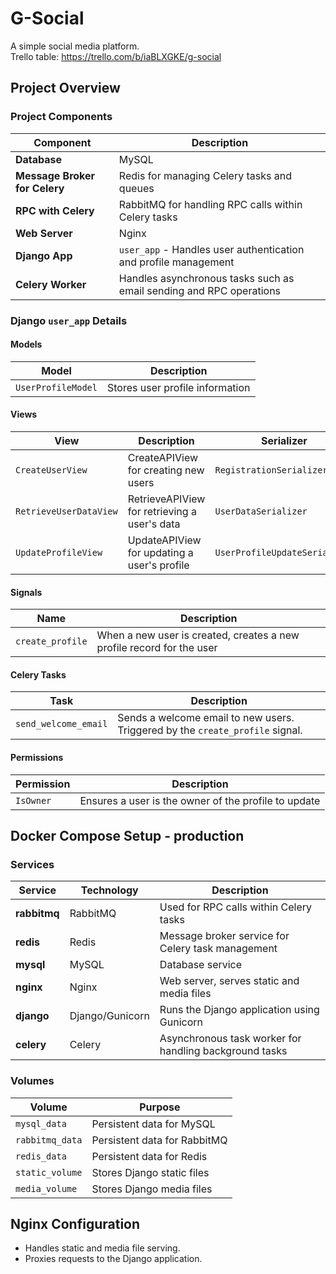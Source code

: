 # G-Social
A simple social media platform. <br>
Trello table: https://trello.com/b/iaBLXGKE/g-social

## Project Overview

### Project Components

| Component        | Description                                                          |
|------------------|----------------------------------------------------------------------|
| **Database**     | MySQL                                                                |
| **Message Broker for Celery** | Redis for managing Celery tasks and queues                    |
| **RPC with Celery** | RabbitMQ for handling RPC calls within Celery tasks                 |
| **Web Server**   | Nginx                                                                |
| **Django App**   | `user_app` - Handles user authentication and profile management       |
| **Celery Worker** | Handles asynchronous tasks such as email sending and RPC operations |

### Django `user_app` Details

#### Models

| Model            | Description                        |
|------------------|------------------------------------|
| `UserProfileModel` | Stores user profile information    |

#### Views

| View                | Description                                | Serializer                     |
|---------------------|--------------------------------------------|--------------------------------|
| `CreateUserView`      | CreateAPIView for creating new users            | `RegistrationSerializer`       |
| `RetrieveUserDataView` | RetrieveAPIView for retrieving a user's data      | `UserDataSerializer`           |
| `UpdateProfileView`   | UpdateAPIView for updating a user's profile     | `UserProfileUpdateSerializer`  |

#### Signals
| Name            | Description                        |
|------------------|------------------------------------|
| `create_profile` | When a new user is created, creates a new profile record for the user   |

#### Celery Tasks

| Task                | Description                                  |
|---------------------|----------------------------------------------|
| `send_welcome_email` | Sends a welcome email to new users. Triggered by the `create_profile` signal. |

#### Permissions

| Permission          | Description                                        |
|---------------------|----------------------------------------------------|
| `IsOwner`             | Ensures a user is the owner of the profile to update |

## Docker Compose Setup - production

### Services

| Service       | Technology       | Description                                           |
|---------------|------------------|-------------------------------------------------------|
| **rabbitmq**  | RabbitMQ         | Used for RPC calls within Celery tasks                |
| **redis**     | Redis            | Message broker service for Celery task management     |
| **mysql**     | MySQL            | Database service                                      |
| **nginx**     | Nginx            | Web server, serves static and media files             |
| **django**    | Django/Gunicorn  | Runs the Django application using Gunicorn            |
| **celery**    | Celery           | Asynchronous task worker for handling background tasks |

### Volumes

| Volume          | Purpose                           |
|-----------------|-----------------------------------|
| `mysql_data`     | Persistent data for MySQL        |
| `rabbitmq_data`  | Persistent data for RabbitMQ     |
| `redis_data`     | Persistent data for Redis        |
| `static_volume`  | Stores Django static files       |
| `media_volume`   | Stores Django media files        |

## Nginx Configuration

- Handles static and media file serving.
- Proxies requests to the Django application.
